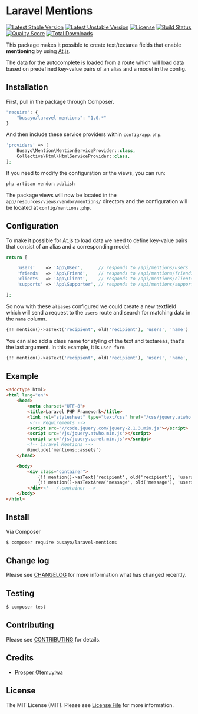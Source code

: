 # Laravel Mentions

[![Latest Stable Version](https://poser.pugx.org/busayo/laravel-mentions/v/stable.svg)](https://packagist.org/packages/busayo/laravel-mentions)
[![Latest Unstable Version](https://poser.pugx.org/busayo/laravel-mentions/v/unstable.svg)](https://packagist.org/packages/busayo/laravel-mentions)
[![License](https://poser.pugx.org/busayo/laravel-mentions/license.svg)](LICENSE.md)
[![Build Status](https://img.shields.io/travis/busayo/laravel-mentions.svg)](https://travis-ci.org/busayo/laravel-mentions)
[![Quality Score](https://img.shields.io/scrutinizer/g/busayo/laravel-mentions.svg?style=flat-square)](https://scrutinizer-ci.com/g/busayo/laravel-mentions)
[![Total Downloads](https://img.shields.io/packagist/dt/busayo/laravel-mentions.svg?style=flat-square)](https://packagist.org/packages/busayo/laravel-mentions)

This package makes it possible to create text/textarea fields that enable **mentioning** by using [At.js](https://github.com/ichord/At.js).

The data for the autocomplete is loaded from a route which will load data based on predefined key-value pairs of an alias and a model in the config.

## Installation

First, pull in the package through Composer.

```js
"require": {
    "busayo/laravel-mentions": "1.0.*"
}
```

And then include these service providers within `config/app.php`.

```php
'providers' => [
    Busayo\Mention\MentionServiceProvider::class,
    Collective\Html\HtmlServiceProvider::class,
];
```

If you need to modify the configuration or the views, you can run:

```bash
php artisan vendor:publish
```

The package views will now be located in the `app/resources/views/vendor/mentions/` directory and the configuration will be located at `config/mentions.php`.

## Configuration

To make it possible for At.js to load data we need to define key-value pairs that consist of an alias and a corresponding model.

```php
return [

    'users'    => 'App\User',      // responds to /api/mentions/users
    'friends'  => 'App\Friend',    // responds to /api/mentions/friends
    'clients'  => 'App\Client',    // responds to /api/mentions/clients
    'supports' => 'App\Supporter', // responds to /api/mentions/supports

];
```

So now with these `aliases` configured we could create a new textfield which will send a request to the `users` route and search for matching data in the `name` column.

```php
{!! mention()->asText('recipient', old('recipient'), 'users', 'name') !!}
```

You can also add a class name for styling of the text and textareas, that's the last argument. In this example, it is `user-form`

```php
{!! mention()->asText('recipient', old('recipient'), 'users', 'name', 'user-form') !!}
```

## Example

```html
<!doctype html>
<html lang="en">
    <head>
        <meta charset="UTF-8">
        <title>Laravel PHP Framework</title>
        <link rel="stylesheet" type="text/css" href="/css/jquery.atwho.min.css">
         <!-- Requirements -->
        <script src="//code.jquery.com/jquery-2.1.3.min.js"></script>
        <script src="/js/jquery.atwho.min.js"></script>
        <script src="/js/jquery.caret.min.js"></script>
        <!-- Laravel Mentions -->
        @include('mentions::assets')
    </head>

    <body>
        <div class="container">
            {!! mention()->asText('recipient', old('recipient'), 'users', 'name') !!}
            {!! mention()->asTextArea('message', old('message'), 'users', 'name') !!}
        </div><!-- /.container -->
    </body>
</html>
```


## Install

Via Composer

``` bash
$ composer require busayo/laravel-mentions
```

## Change log

Please see [CHANGELOG](CHANGELOG.md) for more information what has changed recently.

## Testing

``` bash
$ composer test
```

## Contributing

Please see [CONTRIBUTING](CONTRIBUTING.md) for details.


## Credits

- [Prosper Otemuyiwa](https://twitter.com/unicodeveloper)

## License

The MIT License (MIT). Please see [License File](LICENSE.md) for more information.

